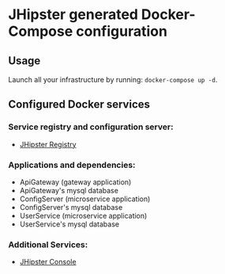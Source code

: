 # JHipster generated Docker-Compose configuration

## Usage

Launch all your infrastructure by running: `docker-compose up -d`.

## Configured Docker services

### Service registry and configuration server:

- [JHipster Registry](http://localhost:8761)

### Applications and dependencies:

- ApiGateway (gateway application)
- ApiGateway's mysql database
- ConfigServer (microservice application)
- ConfigServer's mysql database
- UserService (microservice application)
- UserService's mysql database

### Additional Services:

- [JHipster Console](http://localhost:5601)
